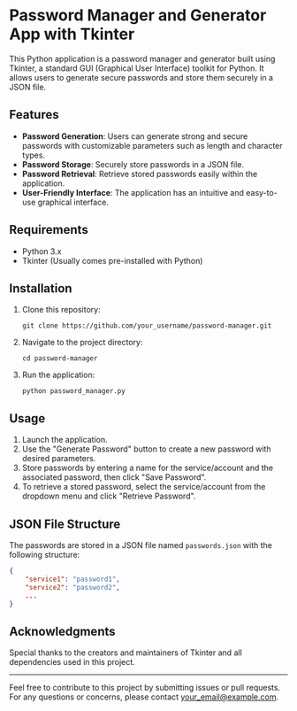 # Password Manager and Generator App with Tkinter

This Python application is a password manager and generator built using Tkinter, a standard GUI (Graphical User Interface) toolkit for Python. It allows users to generate secure passwords and store them securely in a JSON file.

## Features

- **Password Generation**: Users can generate strong and secure passwords with customizable parameters such as length and character types.
- **Password Storage**: Securely store passwords in a JSON file.
- **Password Retrieval**: Retrieve stored passwords easily within the application.
- **User-Friendly Interface**: The application has an intuitive and easy-to-use graphical interface.

## Requirements

- Python 3.x
- Tkinter (Usually comes pre-installed with Python)

## Installation

1. Clone this repository:

    ```
    git clone https://github.com/your_username/password-manager.git
    ```

2. Navigate to the project directory:

    ```
    cd password-manager
    ```

3. Run the application:

    ```
    python password_manager.py
    ```

## Usage

1. Launch the application.
2. Use the "Generate Password" button to create a new password with desired parameters.
3. Store passwords by entering a name for the service/account and the associated password, then click "Save Password".
4. To retrieve a stored password, select the service/account from the dropdown menu and click "Retrieve Password".

## JSON File Structure

The passwords are stored in a JSON file named `passwords.json` with the following structure:

```json
{
    "service1": "password1",
    "service2": "password2",
    ...
}
```

## Acknowledgments

Special thanks to the creators and maintainers of Tkinter and all dependencies used in this project.

---

Feel free to contribute to this project by submitting issues or pull requests. For any questions or concerns, please contact [your_email@example.com](mailto:your_email@example.com).




